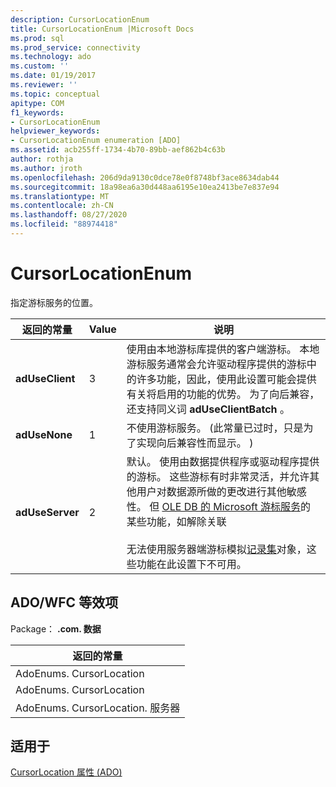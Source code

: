 ```yaml
---
description: CursorLocationEnum
title: CursorLocationEnum |Microsoft Docs
ms.prod: sql
ms.prod_service: connectivity
ms.technology: ado
ms.custom: ''
ms.date: 01/19/2017
ms.reviewer: ''
ms.topic: conceptual
apitype: COM
f1_keywords:
- CursorLocationEnum
helpviewer_keywords:
- CursorLocationEnum enumeration [ADO]
ms.assetid: acb255ff-1734-4b70-89bb-aef862b4c63b
author: rothja
ms.author: jroth
ms.openlocfilehash: 206d9da9130c0dce78e0f8748bf3ace8634dab44
ms.sourcegitcommit: 18a98ea6a30d448aa6195e10ea2413be7e837e94
ms.translationtype: MT
ms.contentlocale: zh-CN
ms.lasthandoff: 08/27/2020
ms.locfileid: "88974418"
---
```

# <a name="cursorlocationenum"></a>CursorLocationEnum
指定游标服务的位置。  
  
|返回的常量|Value|说明|  
|--------------|-----------|-----------------|  
|**adUseClient**|3|使用由本地游标库提供的客户端游标。 本地游标服务通常会允许驱动程序提供的游标中的许多功能，因此，使用此设置可能会提供有关将启用的功能的优势。 为了向后兼容，还支持同义词 **adUseClientBatch** 。|  
|**adUseNone**|1|不使用游标服务。  (此常量已过时，只是为了实现向后兼容性而显示。 ) |  
|**adUseServer**|2|默认。 使用由数据提供程序或驱动程序提供的游标。 这些游标有时非常灵活，并允许其他用户对数据源所做的更改进行其他敏感性。 但 [OLE DB 的 Microsoft 游标服务](../../guide/data/the-microsoft-cursor-service-for-ole-db.md)的某些功能，如解除关联<br /><br /> 无法使用服务器端游标模拟[记录集](./recordset-object-ado.md)对象，这些功能在此设置下不可用。|  
  
## <a name="adowfc-equivalent"></a>ADO/WFC 等效项  
 Package： **.com. 数据**  
  
|返回的常量|  
|--------------|  
|AdoEnums. CursorLocation|  
|AdoEnums. CursorLocation|  
|AdoEnums. CursorLocation. 服务器|  
  
## <a name="applies-to"></a>适用于  
 [CursorLocation 属性 (ADO)](./cursorlocation-property-ado.md)